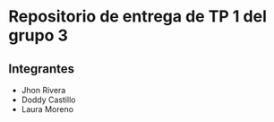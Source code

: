 # Repositorio de entrega de TP 1 del grupo 3

## Integrantes

- Jhon Rivera
- Doddy Castillo
- Laura Moreno

